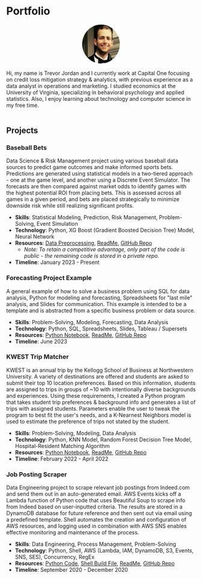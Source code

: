 # Portfolio
<p align="center"><img src="./artifacts/fancy.png" alt="headshot" width="100"/></p>

Hi, my name is Trevor Jordan and I currently work at Capital One focusing on credit loss mitigation strategy & analytics, with previous experience as a data analyst in operations and marketing. I studied economics at the University of Virginia, specializing in behavioral psychology and applied statistics. Also, I enjoy learning about technology and computer science in my free time.
<br><br>

## Projects

### Baseball Bets
Data Science & Risk Management project using various baseball data sources to predict game outcomes and make informed sports bets. Predictions are generated using statistical models in a two-tiered approach - one at the game level, and another using a Discrete Event Simulator. The forecasts are then compared against market odds to identify games with the highest potential ROI from placing bets. This is assessed across all games in a given period, and bets are placed strategically to minimize downside risk while still realizing significant profits.
- **Skills**: Statistical Modeling, Prediction, Risk Management, Problem-Solving, Event Simulation
- **Technology**: Python, XG Boost (Gradient Boosted Decision Tree) Model, Neural Network
- **Resources**: [Data Preprocessing](https://github.com/tsj7ww/baseball-public/blob/main/preprocess.ipynb), [ReadMe](https://github.com/tsj7ww/baseball-public#readme), [GitHub Repo](https://github.com/tsj7ww/baseball-public)
  - *Note: To retain a competitive advantage, only part of the code is public - the remaining code is stored in a private repo.*
- **Timeline**: January 2023 - Present

### Forecasting Project Example
A general example of how to solve a business problem using SQL for data analysis, Python for modeling and forecasting, Spreadsheets for "last mile" analysis, and Slides for communication. This example is intended to be a template and is abstracted from a specific business problem or data source.
- **Skills**: Problem-Solving, Modeling, Forecasting, Data Analysis
- **Technology**: Python, SQL, Spreadsheets, Slides, Tableau / Supersets
- **Resources**: [Python Notebook](https://github.com/tsj7ww/forecasting-project-example/blob/main/forecast.ipynb), [ReadMe](https://github.com/tsj7ww/forecasting-project-example#readme), [GitHub Repo](https://github.com/tsj7ww/forecasting-project-example)
- **Timeline**: June 2023

### KWEST Trip Matcher
KWEST is an annual trip by the Kellogg School of Business at Northwestern University. A variety of destinations are offered and students are asked to submit their top 10 location preferences. Based on this information, students are assigned to trips in groups of ~10 with intentionally diverse backgrounds and experiences. Using these requirements, I created a Python program that takes student trip preferences & background info and generates a list of trips with assigned students. Parameters enable the user to tweak the program to best fit the user's needs, and a K-Nearnest Neighbors model is used to estimate the preference of trips not stated by the student.
- **Skills**: Problem-Solving, Modeling, Data Analysis
- **Technology**: Python, KNN Model, Random Forest Decision Tree Model, Hospital-Resident Matching Algorithm
- **Resources**: [Python Notebook](https://github.com/tsj7ww/kwest/blob/main/main.ipynb), [ReadMe](https://github.com/tsj7ww/kwest#readme), [GitHub Repo](https://github.com/tsj7ww/kwest)
- **Timeline**: February 2022 - April 2022

### Job Posting Scraper
Data Engineering project to scrape relevant job postings from Indeed.com and send them out in an auto-generated email. AWS Events kicks off a Lambda function of Python code that uses Beautiful Soup to scrape info from Indeed based on user-inputted criteria. The results are stored in a DynamoDB database for future reference and then sent out via email using a predefined template. Shell automates the creation and configuration of AWS resources, and logging used in combination with AWS SNS enables effective monitoring and maintenance of the process.
- **Skills**: Data Engineering, Process Management, Problem-Solving
- **Technology**: Python, Shell, AWS (Lambda, IAM, DynamoDB, S3, Events, SNS, SES), Concurrency, RegEx
- **Resources**: [Python Code](https://github.com/tsj7ww/indeed/blob/main/src/main.py), [Shell Build File](https://github.com/tsj7ww/indeed/blob/main/build.sh), [ReadMe](https://github.com/tsj7ww/indeed#readme), [GitHub Repo](https://github.com/tsj7ww/indeed)
- **Timeline**: September 2020 - December 2020
